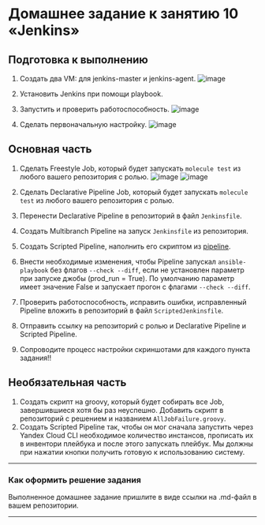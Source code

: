 # Домашнее задание к занятию 10 «Jenkins»

## Подготовка к выполнению

1. Создать два VM: для jenkins-master и jenkins-agent.
![image](https://github.com/goddim/HW_netology_main/assets/132663924/ffd08813-cf7a-4b01-ac06-f623b11d2946)

2. Установить Jenkins при помощи playbook.
3. Запустить и проверить работоспособность.
![image](https://github.com/goddim/HW_netology_main/assets/132663924/00cb59da-df02-4565-8be9-b1ad54951efb)

4. Сделать первоначальную настройку.
![image](https://github.com/goddim/HW_netology_main/assets/132663924/5ba29889-0f2e-4e5b-ac3a-acdc12851660)

## Основная часть

1. Сделать Freestyle Job, который будет запускать `molecule test` из любого вашего репозитория с ролью.
![image](https://github.com/goddim/HW_netology_main/assets/132663924/50c81e3f-d228-42ee-ad5d-d0aaa05aa21b)
![image](https://github.com/goddim/HW_netology_main/assets/132663924/3cc86a5f-8472-4435-8e64-0e9a05b02b2c)



2. Сделать Declarative Pipeline Job, который будет запускать `molecule test` из любого вашего репозитория с ролью.
3. Перенести Declarative Pipeline в репозиторий в файл `Jenkinsfile`.
4. Создать Multibranch Pipeline на запуск `Jenkinsfile` из репозитория.
5. Создать Scripted Pipeline, наполнить его скриптом из [pipeline](./pipeline).
6. Внести необходимые изменения, чтобы Pipeline запускал `ansible-playbook` без флагов `--check --diff`, если не установлен параметр при запуске джобы (prod_run = True). По умолчанию параметр имеет значение False и запускает прогон с флагами `--check --diff`.
7. Проверить работоспособность, исправить ошибки, исправленный Pipeline вложить в репозиторий в файл `ScriptedJenkinsfile`.
8. Отправить ссылку на репозиторий с ролью и Declarative Pipeline и Scripted Pipeline.
9. Сопроводите процесс настройки скриншотами для каждого пункта задания!!

## Необязательная часть

1. Создать скрипт на groovy, который будет собирать все Job, завершившиеся хотя бы раз неуспешно. Добавить скрипт в репозиторий с решением и названием `AllJobFailure.groovy`.
2. Создать Scripted Pipeline так, чтобы он мог сначала запустить через Yandex Cloud CLI необходимое количество инстансов, прописать их в инвентори плейбука и после этого запускать плейбук. Мы должны при нажатии кнопки получить готовую к использованию систему.

---

### Как оформить решение задания

Выполненное домашнее задание пришлите в виде ссылки на .md-файл в вашем репозитории.

---
